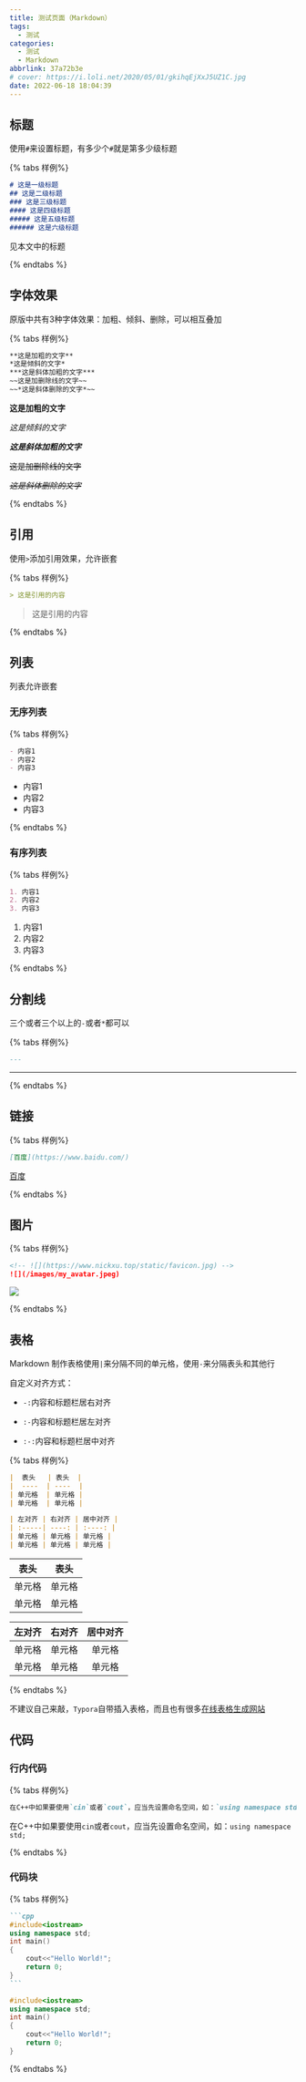 ```yaml
---
title: 测试页面（Markdown）
tags:
  - 测试
categories:
  - 测试
  - Markdown
abbrlink: 37a72b3e
# cover: https://i.loli.net/2020/05/01/gkihqEjXxJ5UZ1C.jpg
date: 2022-06-18 18:04:39
---
```


## 标题

使用`#`来设置标题，有多少个`#`就是第多少级标题

{% tabs  样例%}

<!-- tab 代码  -->

```markdown
# 这是一级标题
## 这是二级标题
### 这是三级标题
#### 这是四级标题
##### 这是五级标题
###### 这是六级标题
```

<!-- endtab -->

<!-- tab 预览  -->

见本文中的标题

<!-- endtab -->

{% endtabs %}

## 字体效果

原版中共有3种字体效果：加粗、倾斜、删除，可以相互叠加

{% tabs  样例%}

<!-- tab 代码  -->

```markdown
**这是加粗的文字**
*这是倾斜的文字*
***这是斜体加粗的文字***
~~这是加删除线的文字~~
~~*这是斜体删除的文字*~~
```

<!-- endtab -->

<!-- tab 预览  -->

**这是加粗的文字**

*这是倾斜的文字*

***这是斜体加粗的文字***

~~这是加删除线的文字~~

~~*这是斜体删除的文字*~~

<!-- endtab -->

{% endtabs %}

## 引用

使用`>`添加引用效果，允许嵌套

{% tabs  样例%}

<!-- tab 代码  -->

```markdown
> 这是引用的内容
```

<!-- endtab -->

<!-- tab 预览  -->

> 这是引用的内容

<!-- endtab -->

{% endtabs %}

## 列表

列表允许嵌套

### 无序列表

{% tabs  样例%}

<!-- tab 代码  -->

```markdown
- 内容1
- 内容2
- 内容3
```

<!-- endtab -->

<!-- tab 预览  -->

- 内容1
- 内容2
- 内容3

<!-- endtab -->

{% endtabs %}

### 有序列表

{% tabs  样例%}

<!-- tab 代码  -->

```markdown
1. 内容1
2. 内容2
3. 内容3
```

<!-- endtab -->

<!-- tab 预览  -->

1. 内容1
2. 内容2
3. 内容3

<!-- endtab -->

{% endtabs %}

## 分割线

三个或者三个以上的`-`或者`*`都可以

{% tabs  样例%}

<!-- tab 代码  -->

```markdown
---
```

<!-- endtab -->

<!-- tab 预览  -->

---

<!-- endtab -->

{% endtabs %}

## 链接

{% tabs  样例%}

<!-- tab 代码  -->

```markdown
[百度](https://www.baidu.com/)
```

<!-- endtab -->

<!-- tab 预览  -->

[百度](https://www.baidu.com/)

<!-- endtab -->

{% endtabs %}

## 图片

{% tabs  样例%}

<!-- tab 代码  -->

```markdown
<!-- ![](https://www.nickxu.top/static/favicon.jpg) -->
![](/images/my_avatar.jpeg)
```

<!-- endtab -->

<!-- tab 预览  -->

<!-- ![](https://www.nickxu.top/static/favicon.jpg) -->
![](/images/my_avatar.jpeg)
<!-- endtab -->

{% endtabs %}

## 表格

Markdown 制作表格使用`|`来分隔不同的单元格，使用`-`来分隔表头和其他行

自定义对齐方式：

- `-:`内容和标题栏居右对齐

- `:-`内容和标题栏居左对齐

- `:-:`内容和标题栏居中对齐

{% tabs  样例%}

<!-- tab 代码  -->

```markdown
|  表头   | 表头  |
|  ----  | ----  |
| 单元格  | 单元格 |
| 单元格  | 单元格 |
```

```markdown
| 左对齐 | 右对齐 | 居中对齐 |
| :-----| ----: | :----: |
| 单元格 | 单元格 | 单元格 |
| 单元格 | 单元格 | 单元格 |
```

<!-- endtab -->

<!-- tab 预览  -->

| 表头   | 表头   |
| ------ | ------ |
| 单元格 | 单元格 |
| 单元格 | 单元格 |

| 左对齐 | 右对齐 | 居中对齐 |
| :----- | -----: | :------: |
| 单元格 | 单元格 |  单元格  |
| 单元格 | 单元格 |  单元格  |

<!-- endtab -->

{% endtabs %}

不建议自己来敲，`Typora`自带插入表格，而且也有很多[在线表格生成网站](https://www.tablesgenerator.com/markdown_tables)

## 代码

### 行内代码

{% tabs  样例%}

<!-- tab 代码  -->

```markdown
在C++中如果要使用`cin`或者`cout`，应当先设置命名空间，如：`using namespace std;`
```

<!-- endtab -->

<!-- tab 预览  -->

在C++中如果要使用`cin`或者`cout`，应当先设置命名空间，如：`using namespace std;`

<!-- endtab -->

{% endtabs %}

### 代码块

{% tabs  样例%}

<!-- tab 代码  -->

````markdown
```cpp
#include<iostream>
using namespace std;
int main()
{
    cout<<"Hello World!";
    return 0;
}
```
````

<!-- endtab -->

<!-- tab 预览  -->

```cpp
#include<iostream>
using namespace std;
int main()
{
    cout<<"Hello World!";
    return 0;
}
```

<!-- endtab -->

{% endtabs %}

